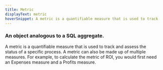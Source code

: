 ```yaml
---
title: Metric
displayText: metric 
hoverSnippet: A metric is a quantifiable measure that is used to track and assess the status of a specific process.
---
```


### An object analogous to a SQL aggregate.

A metric is a quantifiable measure that is used to track and assess the status of a specific process. A metric can also be made up of multiple measures. For example, to calculate the metric of ROI, you would first need an Expenses measure and a Profits measure. 
